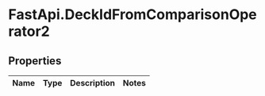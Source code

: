 # FastApi.DeckIdFromComparisonOperator2

## Properties
Name | Type | Description | Notes
------------ | ------------- | ------------- | -------------
